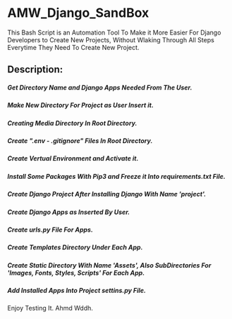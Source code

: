 # AMW_Django_SandBox
This Bash Script is an Automation Tool To Make it More Easier For Django Developers to Create New Projects, Without Wlaking Through All Steps Everytime They Need To Create New Project. 

## Description:
##### Get Directory Name and Django Apps Needed From The User.
##### Make New Directory For Project as User Insert it.
##### Creating Media Directory In Root Directory.
##### Create ".env - .gitignore" Files In Root Directory.
##### Create Vertual Environment and Activate it.
##### Install Some Packages With Pip3 and Freeze it Into requirements.txt File.
##### Create Django Project After Installing Django With Name 'project'.
##### Create Django Apps as Inserted By User.
##### Create urls.py File For Apps.
##### Create Templates Directory Under Each App.
##### Create Static Directory With Name 'Assets', Also SubDirectories For 'Images, Fonts, Styles, Scripts' For Each App. 
##### Add Installed Apps Into Project settins.py File.


Enjoy Testing It.
Ahmd Wddh.
